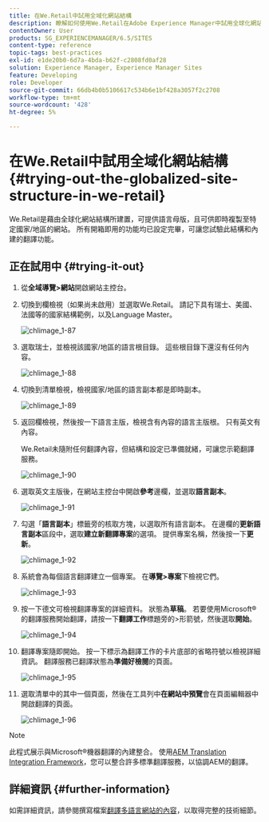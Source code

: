 ```yaml
---
title: 在We.Retail中試用全域化網站結構
description: 瞭解如何使用We.Retail在Adobe Experience Manager中試用全球化網站結構。
contentOwner: User
products: SG_EXPERIENCEMANAGER/6.5/SITES
content-type: reference
topic-tags: best-practices
exl-id: e1de20b0-6d7a-4bda-b62f-c2808fd0af28
solution: Experience Manager, Experience Manager Sites
feature: Developing
role: Developer
source-git-commit: 66db4b0b5106617c534b6e1bf428a3057f2c2708
workflow-type: tm+mt
source-wordcount: '428'
ht-degree: 5%

---
```


# 在We.Retail中試用全域化網站結構{#trying-out-the-globalized-site-structure-in-we-retail}

We.Retail是藉由全球化網站結構所建置，可提供語言母版，且可供即時複製至特定國家/地區的網站。 所有開箱即用的功能均已設定完畢，可讓您試驗此結構和內建的翻譯功能。

## 正在試用中 {#trying-it-out}

1. 從&#x200B;**全域導覽>網站**&#x200B;開啟網站主控台。
1. 切換到欄檢視（如果尚未啟用）並選取We.Retail。 請記下具有瑞士、美國、法國等的國家結構範例，以及Language Master。

   ![chlimage_1-87](assets/chlimage_1-87a.png)

1. 選取瑞士，並檢視該國家/地區的語言根目錄。 這些根目錄下還沒有任何內容。

   ![chlimage_1-88](assets/chlimage_1-88a.png)

1. 切換到清單檢視，檢視國家/地區的語言副本都是即時副本。

   ![chlimage_1-89](assets/chlimage_1-89a.png)

1. 返回欄檢視，然後按一下語言主版，檢視含有內容的語言主版根。 只有英文有內容。

   We.Retail未隨附任何翻譯內容，但結構和設定已準備就緒，可讓您示範翻譯服務。

   ![chlimage_1-90](assets/chlimage_1-90a.png)

1. 選取英文主版後，在網站主控台中開啟&#x200B;**參考**&#x200B;邊欄，並選取&#x200B;**語言副本**。

   ![chlimage_1-91](assets/chlimage_1-91.png)

1. 勾選「**語言副本**」標籤旁的核取方塊，以選取所有語言副本。 在邊欄的&#x200B;**更新語言副本**&#x200B;區段中，選取&#x200B;**建立新翻譯專案**&#x200B;的選項。 提供專案名稱，然後按一下&#x200B;**更新**。

   ![chlimage_1-92](assets/chlimage_1-92.png)

1. 系統會為每個語言翻譯建立一個專案。 在&#x200B;**導覽>專案**&#x200B;下檢視它們。

   ![chlimage_1-93](assets/chlimage_1-93.png)

1. 按一下德文可檢視翻譯專案的詳細資料。 狀態為&#x200B;**草稿**。 若要使用Microsoft®的翻譯服務開始翻譯，請按一下&#x200B;**翻譯工作**&#x200B;標題旁的>形箭號，然後選取&#x200B;**開始**。

   ![chlimage_1-94](assets/chlimage_1-94.png)

1. 翻譯專案隨即開始。 按一下標示為翻譯工作的卡片底部的省略符號以檢視詳細資訊。 翻譯服務已翻譯狀態為&#x200B;**準備好檢閱**&#x200B;的頁面。

   ![chlimage_1-95](assets/chlimage_1-95.png)

1. 選取清單中的其中一個頁面，然後在工具列中&#x200B;**在網站中預覽**&#x200B;會在頁面編輯器中開啟翻譯的頁面。

   ![chlimage_1-96](assets/chlimage_1-96.png)

>[!NOTE]
>
>此程式展示與Microsoft®機器翻譯的內建整合。 使用[AEM Translation Integration Framework](/help/sites-administering/translation.md)，您可以整合許多標準翻譯服務，以協調AEM的翻譯。

## 詳細資訊 {#further-information}

如需詳細資訊，請參閱撰寫檔案[翻譯多語言網站的內容](/help/sites-administering/translation.md)，以取得完整的技術細節。
